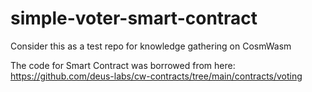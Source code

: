 # simple-voter-smart-contract
Consider this as a test repo for knowledge gathering on CosmWasm

The code for Smart Contract was borrowed from here: https://github.com/deus-labs/cw-contracts/tree/main/contracts/voting